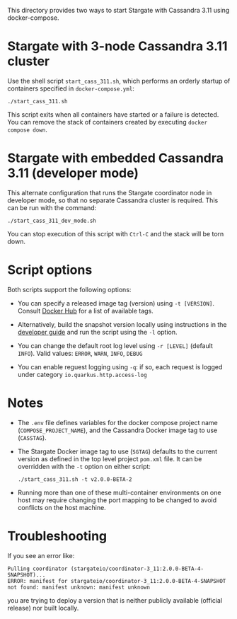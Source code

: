This directory provides two ways to start Stargate with Cassandra 3.11 using docker-compose.

# Stargate with 3-node Cassandra 3.11 cluster

Use the shell script `start_cass_311.sh`, which performs an orderly startup of containers 
specified in `docker-compose.yml`:

`./start_cass_311.sh`

This script exits when all containers have started or a failure is detected. You can remove
the stack of containers created by executing `docker compose down`.

# Stargate with embedded Cassandra 3.11 (developer mode)

This alternate configuration that runs the Stargate coordinator node in developer mode, so that no
separate Cassandra cluster is required. This can be run with the command:

`./start_cass_311_dev_mode.sh`

You can stop execution of this script with `Ctrl-C` and the stack will be torn down.

# Script options

Both scripts support the following options: 

* You can specify a released image tag (version) using `-t [VERSION]`. Consult [Docker Hub](https://hub.docker.com/r/stargateio/coordinator-3_11/tags) for a list of available tags.

* Alternatively, build the snapshot version locally using instructions in the [developer guide](../../DEV_GUIDE.md) and run the script using the `-l` option.

* You can change the default root log level using `-r [LEVEL]` (default `INFO`). Valid values: `ERROR`, `WARN`, `INFO`, `DEBUG`

* You can enable reguest logging using `-q`: if so, each request is logged under category `io.quarkus.http.access-log`

# Notes

* The `.env` file defines variables for the docker compose project name (`COMPOSE_PROJECT_NAME`),
  and the Cassandra Docker image tag to use (`CASSTAG`).

* The Stargate Docker image tag to use (`SGTAG`) defaults to the current version as defined in the
  top level project `pom.xml` file. It can be overridden with the `-t` option on either script:

  `./start_cass_311.sh -t v2.0.0-BETA-2`

* Running more than one of these multi-container environments on one host may require
  changing the port mapping to be changed to avoid conflicts on the host machine.

# Troubleshooting

If you see an error like:
```
Pulling coordinator (stargateio/coordinator-3_11:2.0.0-BETA-4-SNAPSHOT)...
ERROR: manifest for stargateio/coordinator-3_11:2.0.0-BETA-4-SNAPSHOT not found: manifest unknown: manifest unknown
```

you are trying to deploy a version that is neither publicly available (official release) nor built locally.

